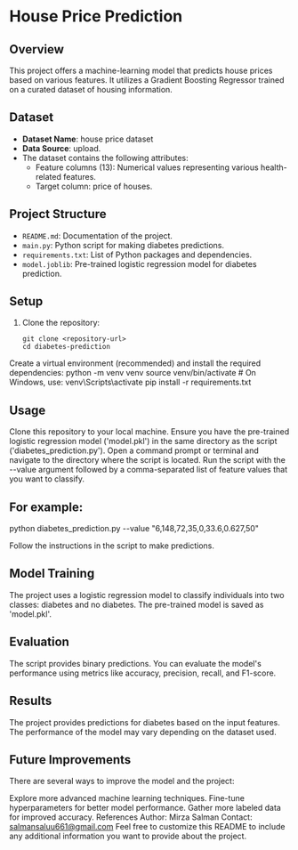 # House Price Prediction

## Overview

This project offers a machine-learning model that predicts house prices based on various features. It utilizes a Gradient Boosting Regressor trained on a curated dataset of housing information.


## Dataset

- **Dataset Name**: house price dataset
- **Data Source**: upload.
- The dataset contains the following attributes:
  - Feature columns (13): Numerical values representing various health-related features.
  - Target column: price of houses.

## Project Structure

- `README.md`: Documentation of the project.
- `main.py`: Python script for making diabetes predictions.
- `requirements.txt`: List of Python packages and dependencies.
- `model.joblib`: Pre-trained logistic regression model for diabetes prediction.

## Setup

1. Clone the repository:
   ```shell
   git clone <repository-url>
   cd diabetes-prediction
Create a virtual environment (recommended) and install the required dependencies:
python -m venv venv
source venv/bin/activate  # On Windows, use: venv\Scripts\activate
pip install -r requirements.txt

## Usage
Clone this repository to your local machine.
Ensure you have the pre-trained logistic regression model ('model.pkl') in the same directory as the script ('diabetes_prediction.py').
Open a command prompt or terminal and navigate to the directory where the script is located.
Run the script with the --value argument followed by a comma-separated list of feature values that you want to classify.
## For example:
python diabetes_prediction.py --value "6,148,72,35,0,33.6,0.627,50"

Follow the instructions in the script to make predictions.

## Model Training
The project uses a logistic regression model to classify individuals into two classes: diabetes and no diabetes. The pre-trained model is saved as 'model.pkl'.

## Evaluation
The script provides binary predictions. You can evaluate the model's performance using metrics like accuracy, precision, recall, and F1-score.

## Results
The project provides predictions for diabetes based on the input features. The performance of the model may vary depending on the dataset used.

## Future Improvements
There are several ways to improve the model and the project:

Explore more advanced machine learning techniques.
Fine-tune hyperparameters for better model performance.
Gather more labeled data for improved accuracy.
References
Author: Mirza Salman
Contact: salmansaluu661@gmail.com
Feel free to customize this README to include any additional information you want to provide about the project.
